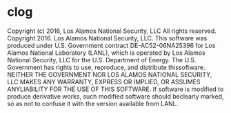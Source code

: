 # clog

Copyright (c) 2016, Los Alamos National Security, LLC
All rights reserved.
Copyright 2016. Los Alamos National Security, LLC. This software was produced under U.S. Government contract DE-AC52-06NA25396
for Los Alamos National Laboratory (LANL), which is operated by Los Alamos National Security, LLC for the U.S. Department of Energy.
The U.S. Government has rights to use, reproduce, and distribute thissoftware.  NEITHER THE GOVERNMENT NOR LOS ALAMOS NATIONAL
SECURITY, LLC MAKES ANY WARRANTY, EXPRESS OR IMPLIED, OR ASSUMES ANYLIABILITY FOR THE USE OF THIS SOFTWARE.  If software is
modified to produce derivative works, such modified software should beclearly marked, so as not to confuse it with the version available
from LANL.
 
